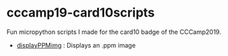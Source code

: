 # cccamp19-card10scripts

Fun micropython scripts I made for the card10 badge of the CCCamp2019.

- [displayPPMimg](displayPPMimg.py) : Displays an .ppm image
